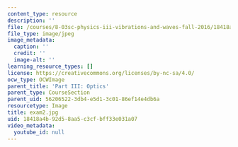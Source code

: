 ```yaml
---
content_type: resource
description: ''
file: /courses/8-03sc-physics-iii-vibrations-and-waves-fall-2016/18418a4b92d58aa5c3cfbff33e031a07_exam2.jpg
file_type: image/jpeg
image_metadata:
  caption: ''
  credit: ''
  image-alt: ''
learning_resource_types: []
license: https://creativecommons.org/licenses/by-nc-sa/4.0/
ocw_type: OCWImage
parent_title: 'Part III: Optics'
parent_type: CourseSection
parent_uid: 56206522-3db4-e5d1-3c01-86ef14e4db6a
resourcetype: Image
title: exam2.jpg
uid: 18418a4b-92d5-8aa5-c3cf-bff33e031a07
video_metadata:
  youtube_id: null
---
```

